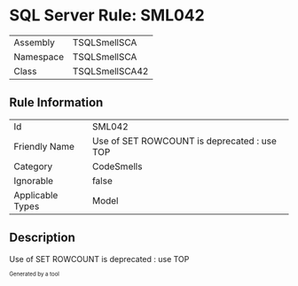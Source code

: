 ﻿# SQL Server Rule: SML042
  
|    |    |
|----|----|
| Assembly | TSQLSmellSCA |
| Namespace | TSQLSmellSCA |
| Class | TSQLSmellSCA42 |
  
## Rule Information
  
|    |    |
|----|----|
| Id | SML042 |
| Friendly Name | Use of SET ROWCOUNT is deprecated : use TOP |
| Category | CodeSmells |
| Ignorable | false |
| Applicable Types | Model  |
  
## Description
  
Use of SET ROWCOUNT is deprecated : use TOP
  
<sub><sup>Generated by a tool</sup></sub>
